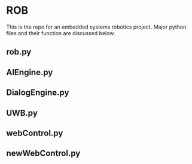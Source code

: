 # ROB
This is the repo for an embedded systems robotics project. Major python files and their function are discussed below.

## rob.py
## AIEngine.py
## DialogEngine.py
## UWB.py
## webControl.py
## newWebControl.py